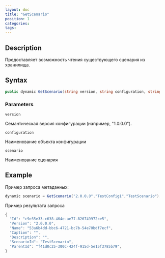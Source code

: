 ```yaml
---
layout: doc
title: "GetScenario"
position: 1
categories: 
tags:
---
```


## Description
Предоставляет возможность чтения существующего сценария из хранилища.

## Syntax
```csharp
public dynamic GetScenario(string version, string configuration, string document, string scenario)
```

### Parameters

`version`

Семантическая версия конфигурации (например, "1.0.0.0").

`configuration`

Наименование объекта конфигурации

`scenario`

Наименование сценария

## Example


Пример запроса метаданных:

```csharp
dynamic scenario = GetScenario("2.0.0.0","TestConfig1","TestScenario");
```

Пример результата запроса

```js
{
  "Id": "c9e35e33-c638-464e-ae77-826749972ce5",
  "Version": "2.0.0.0",
  "Name": "53a6b4dd-bbc6-4721-bc7b-54e70bdf7ecf",
  "Caption": "",
  "Description": "",
  "ScenarioId": "TestScenario",
  "ParentId": "f41d0c25-300c-424f-915d-5e15f3785b79",
}
```

